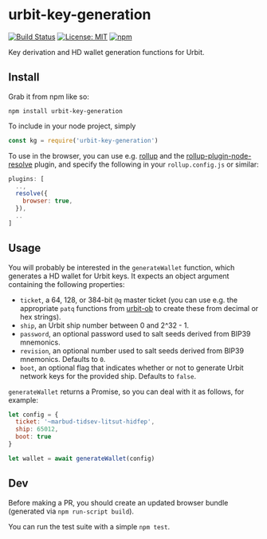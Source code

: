 # urbit-key-generation

[![Build Status](https://secure.travis-ci.org/urbit/keygen-js.png)](http://travis-ci.org/urbit/keygen-js)
[![License: MIT](https://img.shields.io/badge/License-MIT-yellow.svg)](https://opensource.org/licenses/MIT)
[![npm](https://img.shields.io/npm/v/urbit-key-generation.svg)](https://www.npmjs.com/package/urbit-key-generation)

Key derivation and HD wallet generation functions for Urbit.

## Install

Grab it from npm like so:

```
npm install urbit-key-generation
```

To include in your node project, simply

``` javascript
const kg = require('urbit-key-generation')
```

To use in the browser, you can use e.g. [rollup][roll] and the
[rollup-plugin-node-resolve][rpnr] plugin, and specify the following in your
`rollup.config.js` or similar:

``` javascript
plugins: [
  ..,
  resolve({
    browser: true,
  }),
  ..
]
```

## Usage

You will probably be interested in the `generateWallet` function, which
generates a HD wallet for Urbit keys.  It expects an object argument containing
the following properties:

* `ticket`, a 64, 128, or 384-bit `@q` master ticket (you can use e.g. the
  appropriate `patq` functions from [urbit-ob][urbo] to create these from
  decimal or hex strings).
* `ship`, an Urbit ship number between 0 and 2^32 - 1.
* `password`, an optional password used to salt seeds derived from BIP39
  mnemonics.
* `revision`, an optional number used to salt seeds derived from BIP39
  mnemonics.  Defaults to `0`.
* `boot`, an optional flag that indicates whether or not to generate Urbit
  network keys for the provided ship.  Defaults to `false`.

`generateWallet` returns a Promise, so you can deal with it as follows, for
example:

``` javascript
let config = {
  ticket: '~marbud-tidsev-litsut-hidfep',
  ship: 65012,
  boot: true
}

let wallet = await generateWallet(config)
```

## Dev

Before making a PR, you should create an updated browser bundle (generated via
`npm run-script build`).

You can run the test suite with a simple `npm test`.

[urbo]: https://www.npmjs.com/package/urbit-ob
[roll]: https://rollupjs.org/guide/en
[rpnr]: https://github.com/rollup/rollup-plugin-node-resolve

